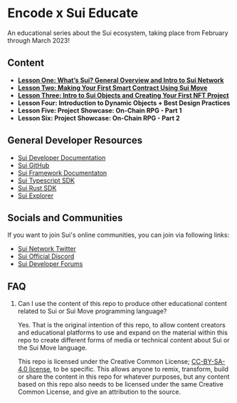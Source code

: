# Encode x Sui Educate

An educational series about the Sui ecosystem, taking place from February through March 2023!

## Content

- [**Lesson One: What’s Sui? General Overview and Intro to Sui Network**](./lesson-1/)
- [**Lesson Two: Making Your First Smart Contract Using Sui Move**](./lesson-2/)
- [**Lesson Three: Intro to Sui Objects and Creating Your First NFT Project**](./lesson-3/)
- **Lesson Four: Introduction to Dynamic Objects + Best Design Practices**
- **Lesson Five: Project Showcase: On-Chain RPG - Part 1**
- **Lesson Six: Project Showcase: On-Chain RPG - Part 2**

## General Developer Resources

- [Sui Developer Documentation](https://docs.sui.io/build)
- [Sui GitHub](https://github.com/MystenLabs/sui)
- [Sui Framework Documentaton](https://github.com/MystenLabs/sui/tree/main/crates/sui-framework/docs)
- [Sui Typescript SDK](https://github.com/MystenLabs/sui/tree/main/sdk/typescript)
- [Sui Rust SDK](https://github.com/MystenLabs/sui/tree/main/crates/sui-sdk)
- [Sui Explorer](https://explorer.sui.io/)

## Socials and Communities

If you want to join Sui's online communities, you can join via following links:

- [Sui Network Twitter](https://twitter.com/SuiNetwork)
- [Sui Official Discord](https://discord.gg/sui)
- [Sui Developer Forums](https://forums.sui.io/)

## FAQ

1. Can I use the content of this repo to produce other educational content related to Sui or Sui Move programming language?

   Yes. That is the original intention of this repo, to allow content creators and educational platforms to use and expand on the material within this repo to create different forms of media or technical content about Sui or the Sui Move language.

   This repo is licensed under the Creative Common License; [CC-BY-SA-4.0 license](./LICENSE), to be specific. This allows anyone to remix, transform, build or share the content in this repo for whatever purposes, but any content based on this repo also needs to be licensed under the same Creative Common License, and give an attribution to the source.
